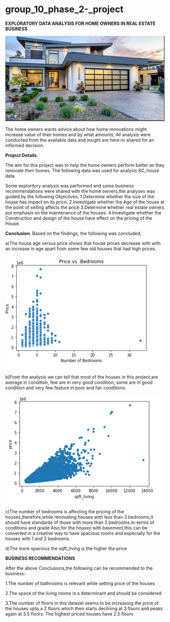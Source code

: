 # group_10_phase_2-_project
**EXPLORATORY DATA ANALYSIS FOR HOME OWNERS IN REAL ESTATE BUSINESS**



![House_picture](https://github.com/SellahNyarotso/group_10_phase_2-_project/blob/master/Capture%206.PNG)





The home owners wants advice about how home renovations might increase value of their homes and by what amounts,
All analysis were conducted from the available data and insight are here-in shared for an informed decision.

**Project Details**.

The aim for this project was to help the home owners perform better as they renovate their homes.
The following data was used for analysis
KC_house data

 Some exploritory analysis was performed and  some business recommendations were shared with the home owners,the analyses was guided by the following Objectives;
1.Determine whether the size of the house has impact on its price.
2.Investigate whether the Age of the house at the point of selling affects the price
3.Determine whether real estate owners put emphasis on the maintenance of the houses.
4.Investigate whether the Construction and design of the house have effect on the pricing of the House.

**Conclusion**.
Based on the findings, the following was concluded;

a)The house age versus price shows that house prices decrease with with an increase in age apart from some few old houses that had high prices.

![House_Age](https://github.com/SellahNyarotso/group_10_phase_2-_project/blob/master/Capture%204.PNG)


b)From the analysis we can tell that most of the houses in this project are average in condition, few are in very good condition, some are in good condition and very few feature in poor and fair conditions.

![House_condition](https://github.com/SellahNyarotso/group_10_phase_2-_project/blob/master/Capture%203.PNG)


c)The number of bedrooms is affecting the pricing of the houses,therefore,while renovating houses with less than 3 bedrooms,it should have standards of those with more than 3 bedrooms in-terms of conditions and grade
Also,for the houses with basement,this can be converted in a creative way to have spacious rooms and especially for the houses with 1 and 2 bedrooms.

d)The more spacious the sqft_living is the higher the price

**BUSINESS RECOMMENDATIONS**

After the above Conclusions,the following can be recommended to the business:

1.The number of bathrooms is relevant while setting price of the houses

2.The space of the living rooms is a determinant and should be considered

3.The number of floors in this dataset seems to be increasing the price of the houses upto a 2 floors which then starts declining at 3 floors and peaks again at 3.5 floors.
The highest priced houses have 2.5 floors
